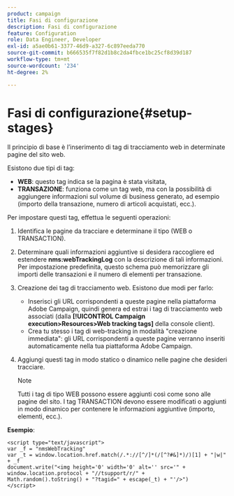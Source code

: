 ```yaml
---
product: campaign
title: Fasi di configurazione
description: Fasi di configurazione
feature: Configuration
role: Data Engineer, Developer
exl-id: a5ae0b61-3377-46d9-a327-6c897eeda770
source-git-commit: b666535f7f82d1b8c2da4fbce1bc25cf8d39d187
workflow-type: tm+mt
source-wordcount: '234'
ht-degree: 2%

---
```


# Fasi di configurazione{#setup-stages}

Il principio di base è l’inserimento di tag di tracciamento web in determinate pagine del sito web.

Esistono due tipi di tag:

* **WEB**: questo tag indica se la pagina è stata visitata,
* **TRANSAZIONE**: funziona come un tag web, ma con la possibilità di aggiungere informazioni sul volume di business generato, ad esempio (importo della transazione, numero di articoli acquistati, ecc.).

Per impostare questi tag, effettua le seguenti operazioni:

1. Identifica le pagine da tracciare e determinane il tipo (WEB o TRANSACTION).
1. Determinare quali informazioni aggiuntive si desidera raccogliere ed estendere **nms:webTrackingLog** con la descrizione di tali informazioni. Per impostazione predefinita, questo schema può memorizzare gli importi delle transazioni e il numero di elementi per transazione.
1. Creazione dei tag di tracciamento web. Esistono due modi per farlo:

   * Inserisci gli URL corrispondenti a queste pagine nella piattaforma Adobe Campaign, quindi genera ed estrai i tag di tracciamento web associati (dalla **[!UICONTROL Campaign execution>Resources>Web tracking tags]** della console client).
   * Crea tu stesso i tag di web-tracking in modalità &quot;creazione immediata&quot;: gli URL corrispondenti a queste pagine verranno inseriti automaticamente nella tua piattaforma Adobe Campaign.

1. Aggiungi questi tag in modo statico o dinamico nelle pagine che desideri tracciare.

   >[!NOTE]
   >
   >Tutti i tag di tipo WEB possono essere aggiunti così come sono alle pagine del sito. I tag TRANSACTION devono essere modificati o aggiunti in modo dinamico per contenere le informazioni aggiuntive (importo, elementi, ecc.).

**Esempio**:

```
<script type="text/javascript">
var _f = "nmsWebTracking"
var _t = window.location.href.match(/.*://[^/]*(/[^?#&]*)/)[1] + "|w|" + _f
document.write("<img height='0' width='0' alt='' src='" +
window.location.protocol + "//tsupport/r/" +
Math.random().toString() + "?tagid=" + escape(_t) + "'/>")
</script>
```
